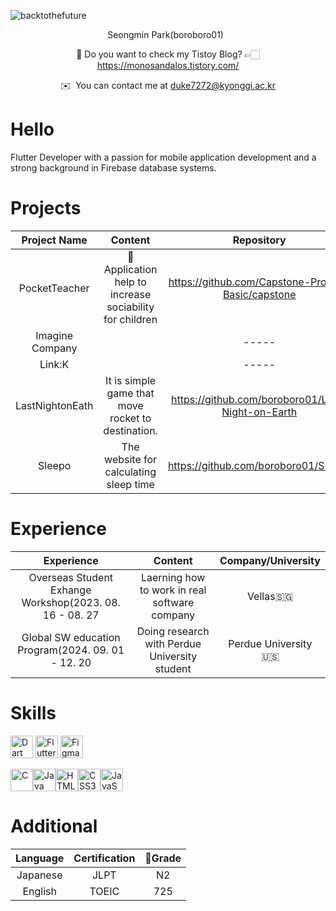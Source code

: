 ![backtothefuture](https://github.com/boroboro01/boroboro01/assets/98679575/b442db09-fe60-46cc-9a15-6d31629c247a)

<div align = 'center'>
  Seongmin Park(boroboro01)
  &nbsp; 

  📝 Do you want to check my Tistoy Blog? 👉🏻 https://monosandalos.tistory.com/
  
✉️  You can contact me at [duke7272@kyonggi.ac.kr](mailto:duke7272@kyonggi.ac.kr)
</div>


Hello
==================
Flutter Developer with a passion for mobile application development and a strong background in Firebase database systems.

Projects
==================
|Project Name|Content|Repository|
|:------:|:---:|:---:|
|PocketTeacher|🌱 Application help to increase sociability for children|https://github.com/Capstone-Project-Basic/capstone|
|Imagine Company||-----||-----|
|Link:K||-----||-----|
|LastNightonEath|It is simple game that move rocket to destination.|https://github.com/boroboro01/Last-Night-on-Earth|
|Sleepo|The website for calculating sleep time|https://github.com/boroboro01/Sleepo|


Experience
==================
|Experience|Content|Company/University|
|:------:|:---:|:---:|
|Overseas Student Exhange Workshop(2023. 08. 16 - 08. 27|Laerning how to work in real software company|Vellas🇸🇬|
|Global SW education Program(2024. 09. 01 - 12. 20|Doing research with Perdue University student|Perdue University🇺🇸|

Skills
==================
<a href="https://dart.dev/" target="_blank" rel="noreferrer"><img src="https://raw.githubusercontent.com/danielcranney/readme-generator/main/public/icons/skills/dart-colored.svg" width="36" height="36" alt="Dart" /></a>
<a href="https://flutter.dev/" target="_blank" rel="noreferrer"><img src="https://raw.githubusercontent.com/danielcranney/readme-generator/main/public/icons/skills/flutter-colored.svg" width="36" height="36" alt="Flutter" /></a>
<a href="https://www.figma.com/" target="_blank" rel="noreferrer"><img src="https://raw.githubusercontent.com/danielcranney/readme-generator/main/public/icons/skills/figma-colored.svg" width="36" height="36" alt="Figma" /></a>
<p align="left">
<a href="https://docs.microsoft.com/en-us/cpp/?view=msvc-170" target="_blank" rel="noreferrer"><img src="https://raw.githubusercontent.com/danielcranney/readme-generator/main/public/icons/skills/c-colored.svg" width="36" height="36" alt="C" /></a><a href="https://www.oracle.com/java/" target="_blank" rel="noreferrer"><img src="https://raw.githubusercontent.com/danielcranney/readme-generator/main/public/icons/skills/java-colored.svg" width="36" height="36" alt="Java" /></a><a href="https://developer.mozilla.org/en-US/docs/Glossary/HTML5" target="_blank" rel="noreferrer"><img src="https://raw.githubusercontent.com/danielcranney/readme-generator/main/public/icons/skills/html5-colored.svg" width="36" height="36" alt="HTML5" /></a><a href="https://www.w3.org/TR/CSS/#css" target="_blank" rel="noreferrer"><img src="https://raw.githubusercontent.com/danielcranney/readme-generator/main/public/icons/skills/css3-colored.svg" width="36" height="36" alt="CSS3" /></a><a href="https://developer.mozilla.org/en-US/docs/Web/JavaScript" target="_blank" rel="noreferrer"><img src="https://raw.githubusercontent.com/danielcranney/readme-generator/main/public/icons/skills/javascript-colored.svg" width="36" height="36" alt="JavaScript" /></a>
</p>

Additional
==================
|Language|Certification|Grade|
|:------:|:---:|:---:|
|Japanese|JLPT|N2|
|English|TOEIC|725|
